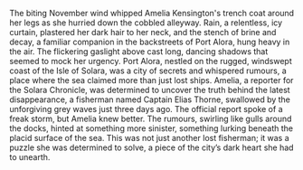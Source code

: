The biting November wind whipped Amelia Kensington's trench coat around her legs as she hurried down the cobbled alleyway.  Rain, a relentless, icy curtain, plastered her dark hair to her neck, and the stench of brine and decay, a familiar companion in the backstreets of Port Alora, hung heavy in the air.  The flickering gaslight above cast long, dancing shadows that seemed to mock her urgency.  Port Alora, nestled on the rugged, windswept coast of the Isle of Solara, was a city of secrets and whispered rumours, a place where the sea claimed more than just lost ships.  Amelia, a reporter for the Solara Chronicle, was determined to uncover the truth behind the latest disappearance, a fisherman named Captain Elias Thorne, swallowed by the unforgiving grey waves just three days ago.  The official report spoke of a freak storm, but Amelia knew better. The rumours, swirling like gulls around the docks, hinted at something more sinister, something lurking beneath the placid surface of the sea. This was not just another lost fisherman; it was a puzzle she was determined to solve, a piece of the city’s dark heart she had to unearth.
